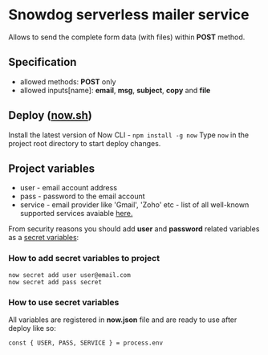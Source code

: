 # Snowdog serverless mailer service
Allows to send the complete form data (with files) within **POST** method.

## Specification
- allowed methods: **POST** only
- allowed inputs[name]: **email**, **msg**, **subject**, **copy** and **file**

## Deploy ([now.sh](https://zeit.co/now))
Install the latest version of Now CLI - `npm install -g now`
Type `now` in the project root directory to start deploy changes.

## Project variables

- user - email account address
- pass - password to the email account
- service - email provider like 'Gmail', 'Zoho' etc - list of all well-known supported services avaiable [here.](https://nodemailer.com/smtp/well-known/)

From security reasons you should add **user** and **password** related variables as a [secret variables](https://zeit.co/blog/environment-variables-secrets):

### How to add secret variables to project
```
now secret add user user@email.com
now secret add pass secret
```
### How to use secret variables
All variables are registered in **now.json** file and are ready to use after deploy like so:
```
const { USER, PASS, SERVICE } = process.env
```
